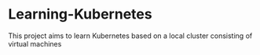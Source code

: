 # Learning-Kubernetes
This project aims to learn Kubernetes based on a local cluster consisting of virtual machines
